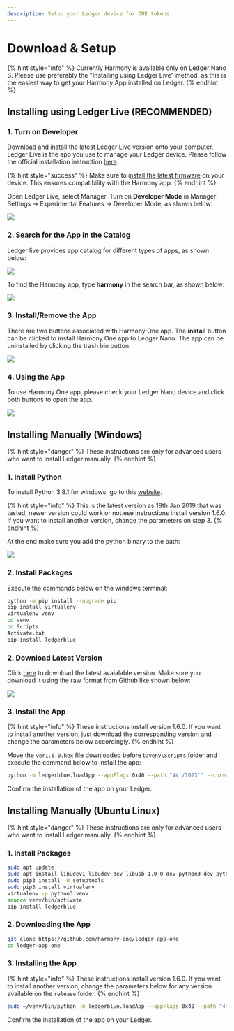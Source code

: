 ```yaml
---
description: Setup your Ledger device for ONE tokens
---
```


# Download & Setup

{% hint style="info" %}
Currently Harmony is available only on Ledger Nano S. Please use preferably the "Installing using Ledger Live" method, as this is the easiest way to get your Harmony App installed on Ledger.
{% endhint %}

## Installing using Ledger Live \(RECOMMENDED\)

### **1. Turn on Developer**

Download and install the latest Ledger Live version onto your computer. Ledger Live is the app you use to manage your Ledger device.  Please follow the official installation instruction [here](https://support.ledger.com/hc/en-us/articles/360006395553).

{% hint style="success" %}
Make sure to i[nstall the latest firmware](https://support.ledgerwallet.com/hc/en-us/articles/360002731113) on your device. This ensures compatibility with the Harmony app.
{% endhint %}

Open Ledger Live,  select Manager.  Turn on **Developer Mode** in Manager: Settings -&gt; Experimental Features -&gt; Developer Mode, as shown below:

![](../../../../.gitbook/assets/image%20%2844%29.png)

### **2. Search for the App in the Catalog**

Ledger live provides app catalog for different types of apps, as shown below:

![](../../../../.gitbook/assets/image%20%2847%29.png)

To find the Harmony app, type **harmony** in the search bar, as shown below:

![](../../../../.gitbook/assets/image%20%2892%29.png)

### **3. Install/Remove the App**

There are two buttons associated with Harmony One app. The **install** button can be clicked to install Harmony One app to Ledger Nano. The app can be uninstalled by clicking the trash bin button.

![](../../../../.gitbook/assets/image%20%2849%29.png)

### **4. Using the App**

To use Harmony One app, please check your Ledger Nano device and click both buttons to open the app.

![](../../../../.gitbook/assets/image%20%28155%29.png)

## Installing Manually \(Windows\)

{% hint style="danger" %}
These instructions are only for advanced users who want to install Ledger manually.
{% endhint %}

### 1. Install Python

To install Python 3.8.1 for windows, go to this [website](https://www.python.org/downloads/release/python-381/). 

{% hint style="info" %}
This is the latest version as 18th Jan 2019 that was tested, newer version could work or not‌.ese instructions install version 1.6.0. If you want to install another version, change the parameters on step 3.
{% endhint %}

At the end make sure you add the python binary to the path:

![](../../../../.gitbook/assets/python-install.png)

### 2. Install Packages

Execute the commands below on the windows terminal:

```bash
python -m pip install --upgrade pip
pip install virtualenv
virtualenv venv
cd venv
cd Scripts
Activate.bat
pip install ledgerblue
```

### 2. Download Latest Version

Click [here](https://github.com/harmony-one/ledger-app-one/tree/master/release) to download the latest avaialable version. Make sure you download it using the raw format from Github like shown below:

![](../../../../.gitbook/assets/saving_ledger_hex_file.gif)

### 3. Install the App

{% hint style="info" %}
These instructions install version 1.6.0. If you want to install another version, just download the corresponding version and change the parameters below accordingly.
{% endhint %}

Move the `ver1.6.0.hex` file downloaded before to`venv\Scripts` folder and execute the command below to install the app:

```bash
python -m ledgerblue.loadApp --appFlags 0x40 --path "44'/1023'" --curve secp256k1 --tlv --targetId 0x31100004 --targetVersion="1.6.0" --delete --fileName ver1.6.0.hex --appName One --appVersion 1.6.0 --dataSize 0 --icon 01ffffff00ffffff00ffffffffffffc7e1bbcdbbddbbcdbbc50bd8a3ddbbddbbddb3edc7e3ffffffff
```

Confirm the installation of the app on your Ledger.

## Installing Manually \(Ubuntu Linux\)

{% hint style="danger" %}
These instructions are only for advanced users who want to install Ledger manually.
{% endhint %}

### 1. Install Packages

```bash
sudo apt update
sudo apt install libudev1 libudev-dev libusb-1.0-0-dev python3-dev python3-pip python3-testresources git
sudo pip3 install -U setuptools
sudo pip3 install virtualenv
virtualenv -p python3 venv
source venv/bin/activate
pip install ledgerblue
```

### 2. Downloading the App

```bash
git clone https://github.com/harmony-one/ledger-app-one
cd ledger-app-one
```

### 3. Installing the App

{% hint style="info" %}
These instructions install version 1.6.0. If you want to install another version, change the parameters below for any version available on the `release` folder.
{% endhint %}

```bash
sudo ~/venv/bin/python -m ledgerblue.loadApp --appFlags 0x40 --path "44'/1023'" --curve secp256k1 --tlv --targetId 0x31100004 --targetVersion="1.6.0" --delete --fileName release/ver1.6.0.hex --appName One --appVersion 1.6.0 --dataSize $((0x`cat debug/app.map |grep _envram_data | tr -s ' ' | cut -f2 -d' '|cut -f2 -d'x'` - 0x`cat debug/app.map |grep _nvram_data | tr -s ' ' | cut -f2 -d' '|cut -f2 -d'x'`))  --icon 01ffffff00ffffff00ffffffffffffc7e1bbcdbbddbbcdbbc50bd8a3ddbbddbbddb3edc7e3ffffffff
```

Confirm the installation of the app on your Ledger.

